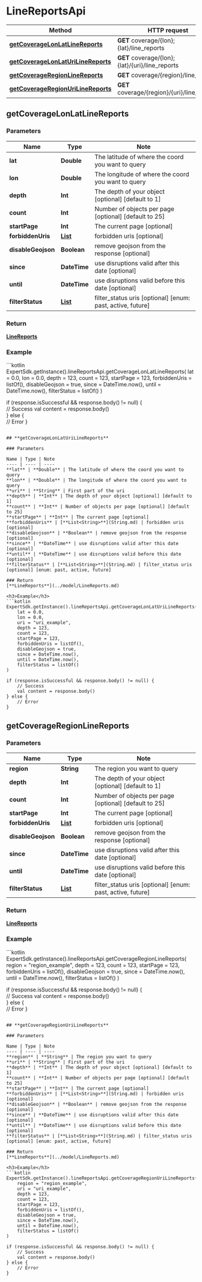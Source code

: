 # LineReportsApi

Method | HTTP request
------------- | -------------
[**getCoverageLonLatLineReports**](#getcoveragelonlatlinereports) | **GET** coverage/{lon};{lat}/line_reports
[**getCoverageLonLatUriLineReports**](#getcoveragelonlaturilinereports) | **GET** coverage/{lon};{lat}/{uri}/line_reports
[**getCoverageRegionLineReports**](#getcoverageregionlinereports) | **GET** coverage/{region}/line_reports
[**getCoverageRegionUriLineReports**](#getcoverageregionurilinereports) | **GET** coverage/{region}/{uri}/line_reports

## **getCoverageLonLatLineReports**

### Parameters

Name | Type | Note
---- | ---- | ----
**lat** | **Double** | The latitude of where the coord you want to query 
**lon** | **Double** | The longitude of where the coord you want to query 
**depth** | **Int** | The depth of your object [optional] [default to 1] 
**count** | **Int** | Number of objects per page [optional] [default to 25] 
**startPage** | **Int** | The current page [optional] 
**forbiddenUris** | [**List<String>**](String.md) | forbidden uris [optional] 
**disableGeojson** | **Boolean** | remove geojson from the response [optional] 
**since** | **DateTime** | use disruptions valid after this date [optional] 
**until** | **DateTime** | use disruptions valid before this date [optional] 
**filterStatus** | [**List<String>**](String.md) | filter_status uris [optional] [enum: past, active, future] 

### Return
[**LineReports**](../model/LineReports.md)

<h3>Example</h3>
```kotlin
ExpertSdk.getInstance().lineReportsApi.getCoverageLonLatLineReports(
    lat = 0.0,
    lon = 0.0,
    depth = 123,
    count = 123,
    startPage = 123,
    forbiddenUris = listOf(),
    disableGeojson = true,
    since = DateTime.now(),
    until = DateTime.now(),
    filterStatus = listOf()
)

if (response.isSuccessful && response.body() != null) {  
    // Success
    val content = response.body()  
} else {  
    // Error
} 
```

## **getCoverageLonLatUriLineReports**

### Parameters

Name | Type | Note
---- | ---- | ----
**lat** | **Double** | The latitude of where the coord you want to query 
**lon** | **Double** | The longitude of where the coord you want to query 
**uri** | **String** | First part of the uri 
**depth** | **Int** | The depth of your object [optional] [default to 1] 
**count** | **Int** | Number of objects per page [optional] [default to 25] 
**startPage** | **Int** | The current page [optional] 
**forbiddenUris** | [**List<String>**](String.md) | forbidden uris [optional] 
**disableGeojson** | **Boolean** | remove geojson from the response [optional] 
**since** | **DateTime** | use disruptions valid after this date [optional] 
**until** | **DateTime** | use disruptions valid before this date [optional] 
**filterStatus** | [**List<String>**](String.md) | filter_status uris [optional] [enum: past, active, future] 

### Return
[**LineReports**](../model/LineReports.md)

<h3>Example</h3>
```kotlin
ExpertSdk.getInstance().lineReportsApi.getCoverageLonLatUriLineReports(
    lat = 0.0,
    lon = 0.0,
    uri = "uri_example",
    depth = 123,
    count = 123,
    startPage = 123,
    forbiddenUris = listOf(),
    disableGeojson = true,
    since = DateTime.now(),
    until = DateTime.now(),
    filterStatus = listOf()
)

if (response.isSuccessful && response.body() != null) {  
    // Success
    val content = response.body()  
} else {  
    // Error
} 
```

## **getCoverageRegionLineReports**

### Parameters

Name | Type | Note
---- | ---- | ----
**region** | **String** | The region you want to query 
**depth** | **Int** | The depth of your object [optional] [default to 1] 
**count** | **Int** | Number of objects per page [optional] [default to 25] 
**startPage** | **Int** | The current page [optional] 
**forbiddenUris** | [**List<String>**](String.md) | forbidden uris [optional] 
**disableGeojson** | **Boolean** | remove geojson from the response [optional] 
**since** | **DateTime** | use disruptions valid after this date [optional] 
**until** | **DateTime** | use disruptions valid before this date [optional] 
**filterStatus** | [**List<String>**](String.md) | filter_status uris [optional] [enum: past, active, future] 

### Return
[**LineReports**](../model/LineReports.md)

<h3>Example</h3>
```kotlin
ExpertSdk.getInstance().lineReportsApi.getCoverageRegionLineReports(
    region = "region_example",
    depth = 123,
    count = 123,
    startPage = 123,
    forbiddenUris = listOf(),
    disableGeojson = true,
    since = DateTime.now(),
    until = DateTime.now(),
    filterStatus = listOf()
)

if (response.isSuccessful && response.body() != null) {  
    // Success
    val content = response.body()  
} else {  
    // Error
} 
```

## **getCoverageRegionUriLineReports**

### Parameters

Name | Type | Note
---- | ---- | ----
**region** | **String** | The region you want to query 
**uri** | **String** | First part of the uri 
**depth** | **Int** | The depth of your object [optional] [default to 1] 
**count** | **Int** | Number of objects per page [optional] [default to 25] 
**startPage** | **Int** | The current page [optional] 
**forbiddenUris** | [**List<String>**](String.md) | forbidden uris [optional] 
**disableGeojson** | **Boolean** | remove geojson from the response [optional] 
**since** | **DateTime** | use disruptions valid after this date [optional] 
**until** | **DateTime** | use disruptions valid before this date [optional] 
**filterStatus** | [**List<String>**](String.md) | filter_status uris [optional] [enum: past, active, future] 

### Return
[**LineReports**](../model/LineReports.md)

<h3>Example</h3>
```kotlin
ExpertSdk.getInstance().lineReportsApi.getCoverageRegionUriLineReports(
    region = "region_example",
    uri = "uri_example",
    depth = 123,
    count = 123,
    startPage = 123,
    forbiddenUris = listOf(),
    disableGeojson = true,
    since = DateTime.now(),
    until = DateTime.now(),
    filterStatus = listOf()
)

if (response.isSuccessful && response.body() != null) {  
    // Success
    val content = response.body()  
} else {  
    // Error
} 
```

